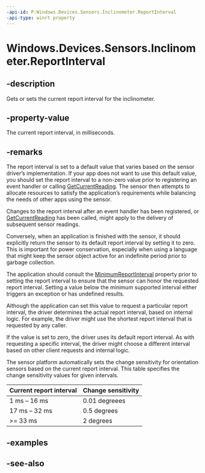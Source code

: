 ```yaml
---
-api-id: P:Windows.Devices.Sensors.Inclinometer.ReportInterval
-api-type: winrt property
---
```


<!-- Property syntax
public uint ReportInterval { get;  set; }
-->

# Windows.Devices.Sensors.Inclinometer.ReportInterval

## -description

Gets or sets the current report interval for the inclinometer.

## -property-value

The current report interval, in milliseconds.

## -remarks

The report interval is set to a default value that varies based on the sensor driver’s implementation. If your app does not want to use this default value, you should set the report interval to a non-zero value prior to registering an event handler or calling [GetCurrentReading](inclinometer_getcurrentreading_1416488181.md). The sensor then attempts to allocate resources to satisfy the application’s requirements while balancing the needs of other apps using the sensor.

Changes to the report interval after an event handler has been registered, or [GetCurrentReading](inclinometer_getcurrentreading_1416488181.md) has been called, might apply to the delivery of subsequent sensor readings.

Conversely, when an application is finished with the sensor, it should explicitly return the sensor to its default report interval by setting it to zero. This is important for power conservation, especially when using a language that might keep the sensor object active for an indefinite period prior to garbage collection.

The application should consult the [MinimumReportInterval](inclinometer_minimumreportinterval.md) property prior to setting the report interval to ensure that the sensor can honor the requested report interval. Setting a value below the minimum supported interval either triggers an exception or has undefined results.

Although the application can set this value to request a particular report interval, the driver determines the actual report interval, based on internal logic. For example, the driver might use the shortest report interval that is requested by any caller.

If the value is set to zero, the driver uses its default report interval. As with requesting a specific interval, the driver might choose a different interval based on other client requests and internal logic.

The sensor platform automatically sets the change sensitivity for orientation sensors based on the current report interval. This table specifies the change sensitivity values for given intervals.

| Current report interval | Change sensitivity |
| --- | --- |
| 1 ms – 16 ms | 0.01 degreees |
| 17 ms – 32 ms | 0.5 degrees |
| >= 33 ms | 2 degrees |

## -examples

## -see-also
